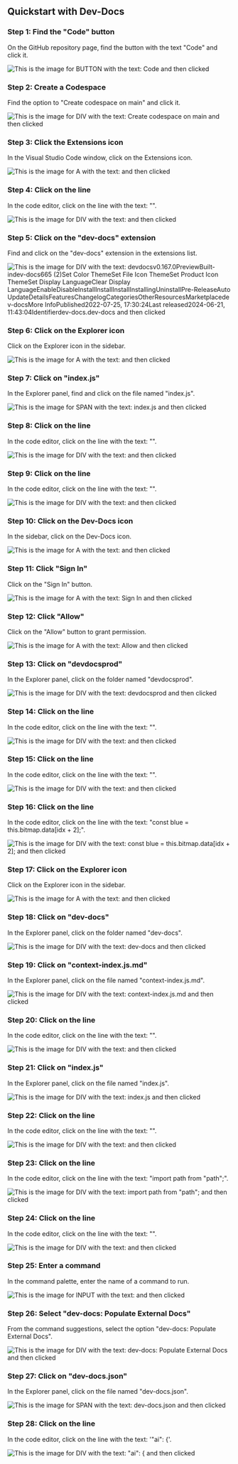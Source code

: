 
  
  ## Quickstart with Dev-Docs

### Step 1: Find the "Code" button
On the GitHub repository page, find the button with the text "Code" and click it.

![This is the image for BUTTON with the text: Code and then clicked](/img/quickstart_with_dev-docs/step_1.png)

### Step 2: Create a Codespace
Find the option to "Create codespace on main" and click it.

![This is the image for DIV with the text: Create codespace on main and then clicked](/img/quickstart_with_dev-docs/step_2.png)

### Step 3: Click the Extensions icon
In the Visual Studio Code window, click on the Extensions icon.

![This is the image for A with the text:  and then clicked](/img/quickstart_with_dev-docs/step_3.png)

### Step 4: Click on the line
In the code editor, click on the line with the text: "".

![This is the image for DIV with the text:  and then clicked](/img/quickstart_with_dev-docs/step_4.png)

### Step 5: Click on the "dev-docs" extension
Find and click on the "dev-docs" extension in the extensions list.

![This is the image for DIV with the text: devdocsv0.167.0PreviewBuilt-indev-docs665 (2)Set Color ThemeSet File Icon ThemeSet Product Icon ThemeSet Display LanguageClear Display LanguageEnableDisableInstallInstallInstallInstallingUninstallPre-ReleaseAuto UpdateDetailsFeaturesChangelogCategoriesOtherResourcesMarketplacedev-docsMore InfoPublished2022-07-25, 17:30:24Last released2024-06-21, 11:43:04Identifierdev-docs.dev-docs and then clicked](/img/quickstart_with_dev-docs/step_5.png)

### Step 6: Click on the Explorer icon
Click on the Explorer icon in the sidebar.

![This is the image for A with the text:  and then clicked](/img/quickstart_with_dev-docs/step_6.png)

### Step 7: Click on "index.js"
In the Explorer panel, find and click on the file named "index.js".

![This is the image for SPAN with the text: index.js and then clicked](/img/quickstart_with_dev-docs/step_7.png)

### Step 8: Click on the line
In the code editor, click on the line with the text: "".

![This is the image for DIV with the text:  and then clicked](/img/quickstart_with_dev-docs/step_8.png)

### Step 9: Click on the line
In the code editor, click on the line with the text: "".

![This is the image for DIV with the text:  and then clicked](/img/quickstart_with_dev-docs/step_9.png)

### Step 10: Click on the Dev-Docs icon
In the sidebar, click on the Dev-Docs icon.

![This is the image for A with the text:  and then clicked](/img/quickstart_with_dev-docs/step_10.png)

### Step 11: Click "Sign In"
Click on the "Sign In" button.

![This is the image for A with the text: Sign In and then clicked](/img/quickstart_with_dev-docs/step_11.png)

### Step 12: Click "Allow"
Click on the "Allow" button to grant permission.

![This is the image for A with the text: Allow and then clicked](/img/quickstart_with_dev-docs/step_12.png)

### Step 13: Click on "devdocsprod"
In the Explorer panel, click on the folder named "devdocsprod".

![This is the image for DIV with the text: devdocsprod and then clicked](/img/quickstart_with_dev-docs/step_13.png)

### Step 14: Click on the line
In the code editor, click on the line with the text: "".

![This is the image for DIV with the text:  and then clicked](/img/quickstart_with_dev-docs/step_14.png)

### Step 15: Click on the line
In the code editor, click on the line with the text: "".

![This is the image for DIV with the text:  and then clicked](/img/quickstart_with_dev-docs/step_15.png)

### Step 16: Click on the line
In the code editor, click on the line with the text: "const blue = this.bitmap.data[idx + 2];".

![This is the image for DIV with the text:         const blue = this.bitmap.data[idx + 2]; and then clicked](/img/quickstart_with_dev-docs/step_16.png)

### Step 17: Click on the Explorer icon
Click on the Explorer icon in the sidebar.

![This is the image for A with the text:  and then clicked](/img/quickstart_with_dev-docs/step_17.png)

### Step 18: Click on "dev-docs"
In the Explorer panel, click on the folder named "dev-docs".

![This is the image for DIV with the text: dev-docs and then clicked](/img/quickstart_with_dev-docs/step_18.png)

### Step 19: Click on "context-index.js.md"
In the Explorer panel, click on the file named "context-index.js.md".

![This is the image for DIV with the text: context-index.js.md and then clicked](/img/quickstart_with_dev-docs/step_19.png)

### Step 20: Click on the line
In the code editor, click on the line with the text: "".

![This is the image for DIV with the text:  and then clicked](/img/quickstart_with_dev-docs/step_20.png)

### Step 21: Click on "index.js"
In the Explorer panel, click on the file named "index.js".

![This is the image for DIV with the text: index.js and then clicked](/img/quickstart_with_dev-docs/step_21.png)

### Step 22: Click on the line
In the code editor, click on the line with the text: "".

![This is the image for DIV with the text:  and then clicked](/img/quickstart_with_dev-docs/step_22.png)

### Step 23: Click on the line
In the code editor, click on the line with the text: "import path from "path";".

![This is the image for DIV with the text: import path from "path"; and then clicked](/img/quickstart_with_dev-docs/step_23.png)

### Step 24: Click on the line
In the code editor, click on the line with the text: "".

![This is the image for DIV with the text:  and then clicked](/img/quickstart_with_dev-docs/step_24.png)

### Step 25: Enter a command
In the command palette, enter the name of a command to run.

![This is the image for INPUT with the text:  and then clicked](/img/quickstart_with_dev-docs/step_25.png)

### Step 26: Select "dev-docs: Populate External Docs"
From the command suggestions, select the option "dev-docs: Populate External Docs".

![This is the image for DIV with the text: dev-docs: Populate External Docs and then clicked](/img/quickstart_with_dev-docs/step_26.png)

### Step 27: Click on "dev-docs.json"
In the Explorer panel, click on the file named "dev-docs.json".

![This is the image for SPAN with the text: dev-docs.json and then clicked](/img/quickstart_with_dev-docs/step_27.png)

### Step 28: Click on the line
In the code editor, click on the line with the text: '"ai": {'.

![This is the image for DIV with the text:   "ai": { and then clicked](/img/quickstart_with_dev-docs/step_28.png)
  
  